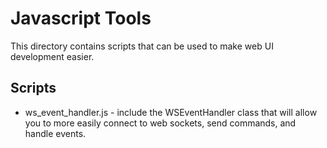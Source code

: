 # Javascript Tools

This directory contains scripts that can be used to make web UI development easier.

## Scripts

* ws_event_handler.js - include the WSEventHandler class that will allow you to more easily connect to web sockets, send
  commands, and handle events.